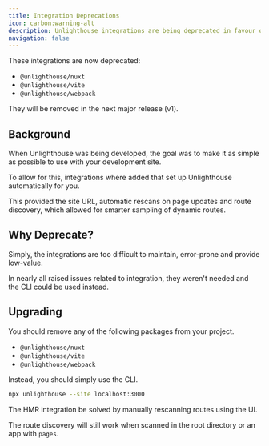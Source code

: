```yaml
---
title: Integration Deprecations
icon: carbon:warning-alt
description: Unlighthouse integrations are being deprecated in favour of the CLI.
navigation: false
---
```


These integrations are now deprecated:
- `@unlighthouse/nuxt`
- `@unlighthouse/vite`
- `@unlighthouse/webpack`

They will be removed in the next major release (v1).

## Background

When Unlighthouse was being developed, the goal was to make it as simple as possible to use with your development site.

To allow for this,
integrations
where added that set up Unlighthouse automatically for you.

This provided the site URL, automatic rescans on page updates and route discovery, which allowed for smarter sampling of dynamic routes.

## Why Deprecate?

Simply, the integrations are too difficult to maintain, error-prone and provide low-value. 

In nearly all raised issues related to integration, they weren't needed and the CLI could be used instead.

## Upgrading

You should remove any of the following packages from your project.

- `@unlighthouse/nuxt`
- `@unlighthouse/vite`
- `@unlighthouse/webpack`

Instead, you should simply use the CLI.

```bash
npx unlighthouse --site localhost:3000
```

The HMR integration be solved by manually rescanning routes using the UI.

The route discovery 
will still work when scanned in the root directory or an app with `pages`.


